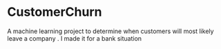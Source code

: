# CustomerChurn
A machine learning project to determine when customers will most likely leave a company . I made it for a bank situation
